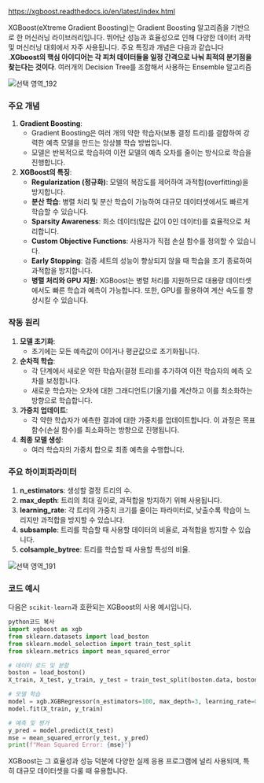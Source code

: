 
https://xgboost.readthedocs.io/en/latest/index.html

XGBoost(eXtreme Gradient Boosting)는 Gradient Boosting 알고리즘을 기반으로 한 머신러닝 라이브러리입니다. 뛰어난 성능과 효율성으로 인해 다양한 데이터 과학 및 머신러닝 대회에서 자주 사용됩니다. 주요 특징과 개념은 다음과 같습니다 .**XGboost의 핵심 아이디어는 각 피처 데이터들을 일정 간격으로 나눠 최적의 분기점을 찾는다는 것이다**. 여러개의 Decision Tree를 조합해서 사용하는 Ensemble 알고리즘

![선택 영역_192](https://github.com/user-attachments/assets/e8c23ea2-7b3f-4dae-9cb3-c145c90a4d74)

### 주요 개념

1. **Gradient Boosting**:
    - Gradient Boosting은 여러 개의 약한 학습자(보통 결정 트리)를 결합하여 강력한 예측 모델을 만드는 앙상블 학습 방법입니다.
    - 모델은 반복적으로 학습하여 이전 모델의 예측 오차를 줄이는 방식으로 학습을 진행합니다.
2. **XGBoost의 특징**:
    - **Regularization (정규화)**: 모델의 복잡도를 제어하여 과적합(overfitting)을 방지합니다.
    - **분산 학습**: 병렬 처리 및 분산 학습이 가능하여 대규모 데이터셋에서도 빠르게 학습할 수 있습니다.
    - **Sparsity Awareness**: 희소 데이터(많은 값이 0인 데이터)를 효율적으로 처리합니다.
    - **Custom Objective Functions**: 사용자가 직접 손실 함수를 정의할 수 있습니다.
    - **Early Stopping**: 검증 세트의 성능이 향상되지 않을 때 학습을 조기 종료하여 과적합을 방지합니다.
    - **병렬 처리와 GPU 지원:**  XGBoost는 병렬 처리를 지원하므로 대용량 데이터셋에서도 빠른 학습과 예측이 가능합니다. 또한, GPU를 활용하여 계산 속도를 향상시킬 수 있습니다.

### 작동 원리

1. **모델 초기화**:
    - 초기에는 모든 예측값이 0이거나 평균값으로 초기화됩니다.
2. **순차적 학습**:
    - 각 단계에서 새로운 약한 학습자(결정 트리)를 추가하여 이전 학습자의 예측 오차를 보정합니다.
    - 새로운 학습자는 오차에 대한 그래디언트(기울기)를 계산하고 이를 최소화하는 방향으로 학습합니다.
3. **가중치 업데이트**:
    - 각 약한 학습자가 예측한 결과에 대한 가중치를 업데이트합니다. 이 과정은 목표 함수(손실 함수)를 최소화하는 방향으로 진행됩니다.
4. **최종 모델 생성**:
    - 여러 학습자의 가중치 합으로 최종 예측을 수행합니다.

### 주요 하이퍼파라미터

1. **n_estimators**: 생성할 결정 트리의 수.
2. **max_depth**: 트리의 최대 깊이로, 과적합을 방지하기 위해 사용됩니다.
3. **learning_rate**: 각 트리의 가중치 크기를 줄이는 파라미터로, 낮출수록 학습이 느리지만 과적합을 방지할 수 있습니다.
4. **subsample**: 트리를 학습할 때 사용할 데이터의 비율로, 과적합을 방지할 수 있습니다.
5. **colsample_bytree**: 트리를 학습할 때 사용할 특성의 비율.

![선택 영역_191](https://github.com/user-attachments/assets/52092e9a-0d81-4954-9631-45d51546cd90)

### 코드 예시

다음은 `scikit-learn`과 호환되는 XGBoost의 사용 예시입니다.

```python
python코드 복사
import xgboost as xgb
from sklearn.datasets import load_boston
from sklearn.model_selection import train_test_split
from sklearn.metrics import mean_squared_error

# 데이터 로드 및 분할
boston = load_boston()
X_train, X_test, y_train, y_test = train_test_split(boston.data, boston.target, test_size=0.2, random_state=42)

# 모델 학습
model = xgb.XGBRegressor(n_estimators=100, max_depth=3, learning_rate=0.1)
model.fit(X_train, y_train)

# 예측 및 평가
y_pred = model.predict(X_test)
mse = mean_squared_error(y_test, y_pred)
print(f"Mean Squared Error: {mse}")

```

XGBoost는 그 효율성과 성능 덕분에 다양한 실제 응용 프로그램에 널리 사용되며, 특히 대규모 데이터셋을 다룰 때 유용합니다.